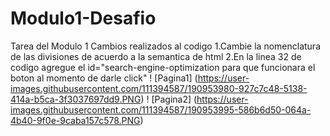 # Modulo1-Desafio
Tarea del Modulo 1
Cambios realizados al codigo
1.Cambie la nomenclatura de las divisiones de acuerdo a la semantica de html
2.En la linea 32 de codigo agregue el id="search-engine-optimization para que funcionara el boton al momento de darle click"
! [Pagina1] (https://user-images.githubusercontent.com/111394587/190953980-927c7c48-5138-414a-b5ca-3f3037697dd9.PNG)
! [Pagina2] (https://user-images.githubusercontent.com/111394587/190953995-586b6d50-064a-4b40-9f0e-9caba157c578.PNG)
